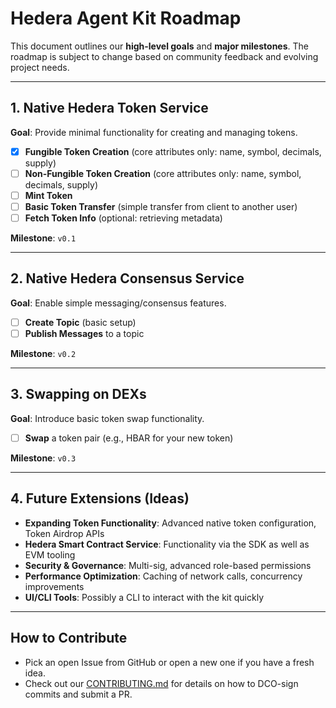 # Hedera Agent Kit Roadmap

This document outlines our **high-level goals** and **major milestones**. The roadmap is subject to change based on community feedback and evolving project needs.

---

## 1. Native Hedera Token Service

**Goal**: Provide minimal functionality for creating and managing tokens.

- [x] **Fungible Token Creation** (core attributes only: name, symbol, decimals, supply)
- [ ] **Non-Fungible Token Creation** (core attributes only: name, symbol, decimals, supply)
- [ ] **Mint Token**
- [ ] **Basic Token Transfer** (simple transfer from client to another user)
- [ ] **Fetch Token Info** (optional: retrieving metadata)

**Milestone**: `v0.1`

---

## 2. Native Hedera Consensus Service

**Goal**: Enable simple messaging/consensus features.

- [ ] **Create Topic** (basic setup)
- [ ] **Publish Messages** to a topic

**Milestone**: `v0.2`

---

## 3. Swapping on DEXs

**Goal**: Introduce basic token swap functionality.

- [ ] **Swap** a token pair (e.g., HBAR for your new token)

**Milestone**: `v0.3`

---

## 4. Future Extensions (Ideas)

- **Expanding Token Functionality**: Advanced native token configuration, Token Airdrop APIs
- **Hedera Smart Contract Service**: Functionality via the SDK as well as EVM tooling
- **Security & Governance**: Multi-sig, advanced role-based permissions
- **Performance Optimization**: Caching of network calls, concurrency improvements
- **UI/CLI Tools**: Possibly a CLI to interact with the kit quickly

---

## How to Contribute

- Pick an open Issue from GitHub or open a new one if you have a fresh idea.
- Check out our [CONTRIBUTING.md](./CONTRIBUTING.md) for details on how to DCO-sign commits and submit a PR.
